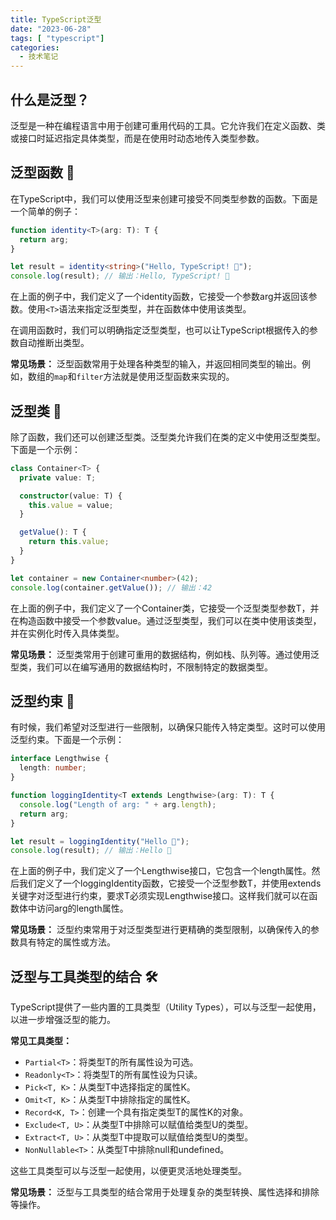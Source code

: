 ```yaml
---
title: TypeScript泛型
date: "2023-06-28"
tags: [ "typescript"]
categories:
  - 技术笔记
---
```



## 什么是泛型？ 

泛型是一种在编程语言中用于创建可重用代码的工具。它允许我们在定义函数、类或接口时延迟指定具体类型，而是在使用时动态地传入类型参数。

## 泛型函数 📝

在TypeScript中，我们可以使用泛型来创建可接受不同类型参数的函数。下面是一个简单的例子：

```typescript
function identity<T>(arg: T): T {
  return arg;
}

let result = identity<string>("Hello, TypeScript! 🚀");
console.log(result); // 输出：Hello, TypeScript! 🚀
```

在上面的例子中，我们定义了一个identity函数，它接受一个参数arg并返回该参数。使用`<T>`语法来指定泛型类型，并在函数体中使用该类型。

在调用函数时，我们可以明确指定泛型类型，也可以让TypeScript根据传入的参数自动推断出类型。

**常见场景：** 泛型函数常用于处理各种类型的输入，并返回相同类型的输出。例如，数组的`map`和`filter`方法就是使用泛型函数来实现的。

## 泛型类 🏢

除了函数，我们还可以创建泛型类。泛型类允许我们在类的定义中使用泛型类型。下面是一个示例：

```typescript
class Container<T> {
  private value: T;

  constructor(value: T) {
    this.value = value;
  }

  getValue(): T {
    return this.value;
  }
}

let container = new Container<number>(42);
console.log(container.getValue()); // 输出：42
```

在上面的例子中，我们定义了一个Container类，它接受一个泛型类型参数T，并在构造函数中接受一个参数value。通过泛型类型，我们可以在类中使用该类型，并在实例化时传入具体类型。

**常见场景：** 泛型类常用于创建可重用的数据结构，例如栈、队列等。通过使用泛型类，我们可以在编写通用的数据结构时，不限制特定的数据类型。

## 泛型约束 🚧

有时候，我们希望对泛型进行一些限制，以确保只能传入特定类型。这时可以使用泛型约束。下面是一个示例：

```typescript
interface Lengthwise {
  length: number;
}

function loggingIdentity<T extends Lengthwise>(arg: T): T {
  console.log("Length of arg: " + arg.length);
  return arg;
}

let result = loggingIdentity("Hello 👋");
console.log(result); // 输出：Hello 👋
```

在上面的例子中，我们定义了一个Lengthwise接口，它包含一个length属性。然后我们定义了一个loggingIdentity函数，它接受一个泛型参数T，并使用extends关键字对泛型进行约束，要求T必须实现Lengthwise接口。这样我们就可以在函数体中访问arg的length属性。

**常见场景：** 泛型约束常用于对泛型类型进行更精确的类型限制，以确保传入的参数具有特定的属性或方法。

## 泛型与工具类型的结合 🛠️

TypeScript提供了一些内置的工具类型（Utility Types），可以与泛型一起使用，以进一步增强泛型的能力。

**常见工具类型：**

- `Partial<T>`：将类型T的所有属性设为可选。
- `Readonly<T>`：将类型T的所有属性设为只读。
- `Pick<T, K>`：从类型T中选择指定的属性K。
- `Omit<T, K>`：从类型T中排除指定的属性K。
- `Record<K, T>`：创建一个具有指定类型T的属性K的对象。
- `Exclude<T, U>`：从类型T中排除可以赋值给类型U的类型。
- `Extract<T, U>`：从类型T中提取可以赋值给类型U的类型。
- `NonNullable<T>`：从类型T中排除null和undefined。

这些工具类型可以与泛型一起使用，以便更灵活地处理类型。

**常见场景：** 泛型与工具类型的结合常用于处理复杂的类型转换、属性选择和排除等操作。